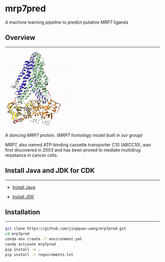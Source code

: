 # mrp7pred

A machine learning pipeline to predict putative MRP7 ligands

## Overview
--------
![](./mrp7_small.gif)

_A dancing MRP7 protein. (MRP7 homology model built in our group)_

MRP7, also named ATP-binding cassette transporter C10 (ABCC10), was first
discovered in 2003 and has been proved to mediate multidrug resistance in
cancer cells.

## Install Java and JDK for CDK
--------
- [Install Java](https://www.java.com/en/download/help/mac_install.html)

- [Install JDK](https://docs.oracle.com/en/java/javase/15/install/installation-jdk-macos.html#GUID-2FE451B0-9572-4E38-A1A5-568B77B146DE)


## Installation
--------
```bash
git clone https://github.com/jingquan-wang/mrp7pred.git
cd mrp7pred
conda env create -f environment.yml
conda activate mrp7pred
pip install -e .
pip install -r requirements.txt
```
